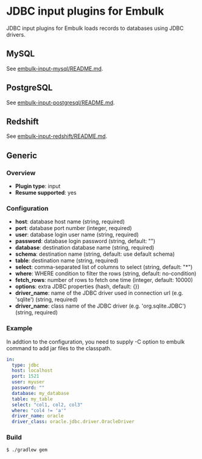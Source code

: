 # JDBC input plugins for Embulk

JDBC input plugins for Embulk loads records to databases using JDBC drivers.

## MySQL

See [embulk-input-mysql/README.md](embulk-input-mysql/).

## PostgreSQL

See [embulk-input-postgresql/README.md](embulk-input-postgresql/).

## Redshift

See [embulk-input-redshift/README.md](embulk-input-redshift/).

## Generic

### Overview

* **Plugin type**: input
* **Resume supported**: yes

### Configuration

- **host**: database host name (string, required)
- **port**: database port number (integer, required)
- **user**: database login user name (string, required)
- **password**: database login password (string, default: "")
- **database**: destination database name (string, required)
- **schema**: destination name (string, default: use default schema)
- **table**: destination name (string, required)
- **select**: comma-separated list of columns to select (string, default: "*")
- **where**: WHERE condition to filter the rows (string, default: no-condition)
- **fetch_rows**: number of rows to fetch one time (integer, default: 10000)
- **options**: extra JDBC properties (hash, default: {})
- **driver_name**: name of the JDBC driver used in connection url (e.g. 'sqlite') (string, required)
- **driver_name**: class name of the JDBC driver (e.g. 'org.sqlite.JDBC') (string, required)

### Example

In addtion to the configuration, you need to supply -C option to embulk command to add jar files to the classpath.

```yaml
in:
  type: jdbc
  host: localhost
  port: 1521
  user: myuser
  password: ""
  database: my_database
  table: my_table
  select: "col1, col2, col3"
  where: "col4 != 'a'"
  driver_name: oracle
  driver_class: oracle.jdbc.driver.OracleDriver
```

### Build

```
$ ./gradlew gem
```
